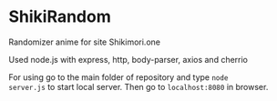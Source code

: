 # ShikiRandom
Randomizer anime for site Shikimori.one

Used node.js with express, http, body-parser, axios and cherrio

For using go to the main folder of repository and type <code>node server.js</code> to start local server.
Then go to <code>localhost:8080</code> in browser.
